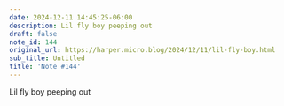```yaml
---
date: 2024-12-11 14:45:25-06:00
description: Lil fly boy peeping out
draft: false
note_id: 144
original_url: https://harper.micro.blog/2024/12/11/lil-fly-boy.html
sub_title: Untitled
title: 'Note #144'
---
```


Lil fly boy peeping out